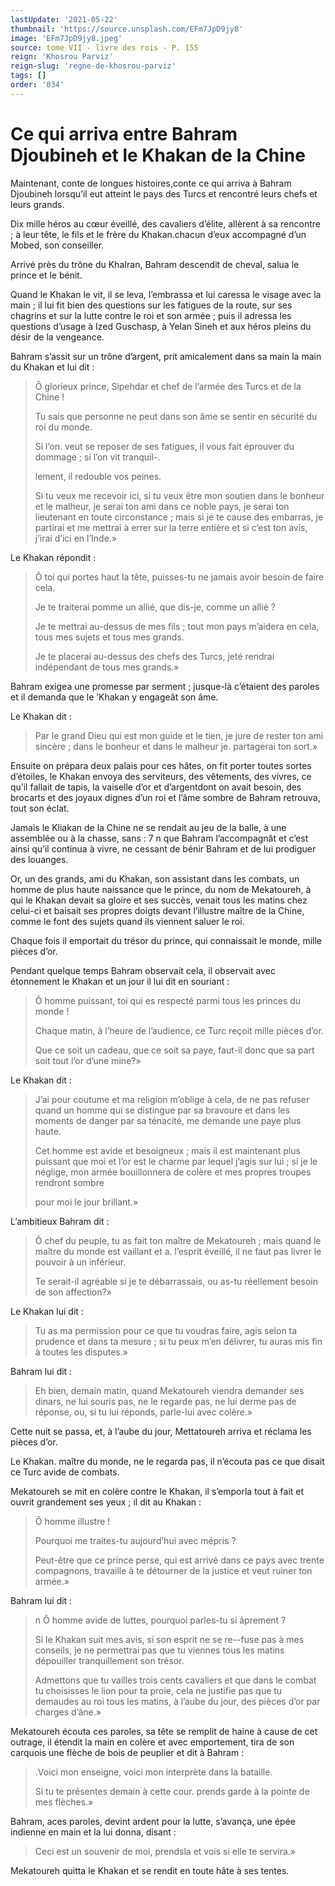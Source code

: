 ```yaml
---
lastUpdate: '2021-05-22'
thumbnail: 'https://source.unsplash.com/EFm7JpD9jy8'
image: 'EFm7JpD9jy8.jpeg'
source: tome VII - livre des rois - P. 155
reign: 'Khosrou Parviz'
reign-slug: 'regne-de-khosrou-parviz'
tags: []
order: '034'
---
```


# Ce qui arriva entre Bahram Djoubineh et le Khakan de la Chine

Maintenant, conte de longues histoires,conte ce qui arriva à Bahram Djoubineh lorsqu’il eut atteint le pays des Turcs et rencontré leurs chefs et leurs grands.

Dix mille héros au cœur éveillé, des cavaliers d’élite, allèrent à sa rencontre ; à leur tête, le fils et le frère du Khakan.chacun d’eux accompagné d’un Mobed, son conseiller.

Arrivé près du trône du KhaIran, Bahram descendit de cheval, salua le prince et le bénit.

Quand le Khakan le vit, il se leva, l’embrassa et lui caressa le visage avec la main ; il lui fit bien des questions sur les fatigues de la route, sur ses chagrins et sur la lutte contre le roi et son armée ; puis il adressa les questions d’usage à Ized Guschasp, à Yelan Sineh et aux héros pleins du désir de la vengeance.

Bahram s’assit sur un trône d’argent, prit amicalement dans sa main la main du Khakan et lui dit :

> Ô glorieux prince, Sipehdar et chef de l’armée des Turcs et de la Chine !
>
> Tu sais que personne ne peut dans son âme se sentir en sécurité du roi du monde.
>
> Si l’on. veut se reposer de ses fatigues, il vous fait éprouver du dommage ; si l’on vit tranquil-.
>
> lement, il redouble vos peines.
>
> Si tu veux me recevoir ici, si tu veux être mon soutien dans le bonheur et le malheur, je serai ton ami dans ce noble pays, je serai ton lieutenant en toute circonstance ; mais si je te cause des embarras, je partirai et me mettrai à errer sur la terre entière et si c’est ton avis, j’irai d’ici en l’Inde.»

Le Khakan répondit :

> Ô toi qui portes haut la tête, puisses-tu ne jamais avoir besoin de faire cela.
>
> Je te traiterai pomme un allié, que dis-je, comme un allié ?
>
> Je te mettrai au-dessus de mes fils ; tout mon pays m’aidera en cela, tous mes sujets et tous mes grands.
>
> Je te placerai au-dessus des chefs des Turcs, jeté rendrai indépendant de tous mes grands.»

Bahram exigea une promesse par serment ; jusque-là c’étaient des paroles et il demanda que le ’Khakan y engageât son âme.

Le Khakan dit :

> Par le grand Dieu qui est mon guide et le tien, je jure de rester ton ami sincère ; dans le bonheur et dans le malheur je. partagerai ton sort.»

Ensuite on prépara deux palais pour ces hâtes, on fit porter toutes sortes d’étoiles, le Khakan envoya des serviteurs, des vêtements, des vivres, ce qu’il fallait de tapis, la vaiselle d’or et d’argentdont on avait besoin, des brocarts et des joyaux dignes d’un roi et l’âme sombre de Bahram retrouva, tout son éclat.

Jamais le Kliakan de la Chine ne se rendait au jeu de la balle, à une assemblée ou à la chasse, sans : 7 n que Bahram l’accompagnât et c’est ainsi qu’il continua à vivre, ne cessant de bénir Bahram et de lui prodiguer des louanges.

Or, un des grands, ami du Khakan, son assistant dans les combats, un homme de plus haute naissance que le prince, du nom de Mekatoureh, à qui le Khakan devait sa gloire et ses succès, venait tous les matins chez celui-ci et baisait ses propres doigts devant l’illustre maître de la Chine, comme le font des sujets quand ils viennent saluer le roi.

Chaque fois il emportait du trésor du prince, qui connaissait le monde, mille pièces d’or.

Pendant quelque temps Bahram observait cela, il observait avec étonnement le Khakan et un jour il lui dit en souriant :

> Ô homme puissant, toi qui es respecté parmi tous les princes du monde !
>
> Chaque matin, à l’heure de l’audience, ce Turc reçoit mille pièces d’or.
>
> Que ce soit un cadeau, que ce soit sa paye, faut-il donc que sa part soit tout l’or d’une mine?»

Le Khakan dit :

> J’ai pour coutume et ma religion m’oblige à cela, de ne pas refuser quand un homme qui se distingue par sa bravoure et dans les moments de danger par sa ténacité, me demande une paye plus haute.
>
> Cet homme est avide et besoigneux ; mais il est maintenant plus puissant que moi et l’or est le charme par lequel j’agis sur lui ; si je le néglige, mon armée bouillonnera de colère et mes propres troupes rendront sombre
>
> pour moi le jour brillant.»

L’ambitieux Bahram dit :

> Ô chef du peuple, tu as fait ton maître de Mekatoureh ; mais quand le maître du monde est vaillant et a. l’esprit éveillé, il ne faut pas livrer le pouvoir à un inférieur.
>
> Te serait-il agréable si je te débarrassais, ou as-tu réellement besoin de son affection?»

Le Khakan lui dit :

> Tu as ma permission pour ce que tu voudras faire, agis selon ta prudence et dans ta mesure ; si tu peux m’en délivrer, tu auras mis fin à toutes les disputes.»

Bahram lui dit :

> Eh bien, demain matin, quand Mekatoureh viendra demander ses dinars, ne lui souris pas, ne le regarde pas, ne lui derme pas de réponse, ou, si tu lui réponds, parle-lui avec colère.»

Cette nuit se passa, et, à l’aube du jour, Mettatoureh arriva et réclama les pièces d’or.

Le Khakan. maître du monde, ne le regarda pas, il n’écouta pas ce que disait ce Turc avide de combats.

Mekatoureh se mit en colère contre le Khakan, il s’emporla tout à fait et ouvrit grandement ses yeux ; il dit au Khakan :

> Ô homme illustre !
>
> Pourquoi me traites-tu aujourd’hui avec mépris ?
>
> Peut-être que ce prince perse, qui est arrivé dans ce pays avec trente compagnons, travaille à te détourner de la justice et veut ruiner ton armée.»

Bahram lui dit :

> n Ô homme avide de luttes, pourquoi parles-tu si âprement ?
>
> Si le Khakan suit mes avis, si son esprit ne se re--fuse pas à mes conseils, je ne permettrai pas que tu viennes tous les matins dépouiller tranquillement son trésor.
>
> Admettons que tu vailles trois cents cavaliers et que dans le combat tu choisisses le lion pour ta proie, cela ne justifie pas que tu demaudes au roi tous les matins, à l’aube du jour, des pièces d’or par charges d’âne.»

Mekatoureh écouta ces paroles, sa tête se remplit de haine à cause de cet outrage, il étendit la main en colère et avec emportement, tira de son carquois une flèche de bois de peuplier et dit à Bahram :

> .Voici mon enseigne, voici mon interprète dans la bataille.
>
> Si tu te présentes demain à cette cour. prends garde à la pointe de mes flèches.»

Bahram, aces paroles, devint ardent pour la lutte, s’avança, une épée indienne en main et la lui donna, disant :

> Ceci est un souvenir de moi, prendsla et vois si elle te servira.»

Mekatoureh quitta le Khakan et se rendit en toute hâte à ses tentes.
